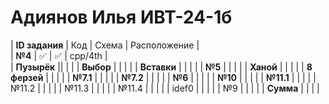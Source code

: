 # Адиянов Илья ИВТ-24-1б  
  | **ID задания** | Код | Схема | Расположение |  
  | **№4**         | ✅  |  ✅  |  cpp/4th     |  
  | **Пузырёк**    ||  |  |
  | **Выбор**      |  |  |  |
  | **Вставки**    |  |  |  |
  | **№5**         |  |  |  |
  | **Ханой**      |  |  |  |
  | **8 ферзей**   |  |  |  |
  | **№7.1**       |  |  |  |
  | **№7.2**       |  |  |  |
  | **№6**         |  |  |  |
  | **№10**        |  |  |  |
  | **№11.1**      |  |  |  |
  | №11.2      |  |  |  |
  | №11.3      |  |  |  |
  | №11.4      |  |  |  |
  | idef0      |  |  |  |
  | №9         |  |  |  |
  | **Сумма**  |  |  |  |
